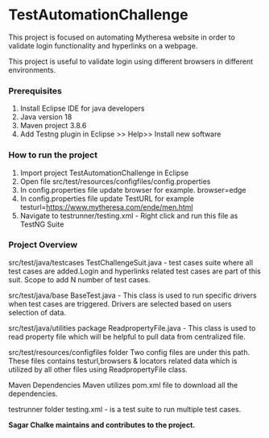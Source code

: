 # TestAutomationChallenge

This project is focused on automating Mytheresa website in order to validate login functionality and hyperlinks on a webpage.

This project is useful to validate login using different browsers in different environments.

### Prerequisites 
1. Install Eclipse IDE for java developers
2. Java version 18
3. Maven project 3.8.6
4. Add Testng plugin in Eclipse >> Help>> Install new software

### How to run the project

1. Import project TestAutomationChallenge in Eclipse
2. Open file src/test/resources/configfiles/config.properties  
3. In config.properties file update browser for example. browser=edge
4. In config.properties file update TestURL for example testurl=https://www.mytheresa.com/ende/men.html
5. Navigate to testrunner/testing.xml - Right click and run this file as TestNG Suite

### Project Overview

src/test/java/testcases
TestChallengeSuit.java - test cases suite where all test cases are added.Login and hyperlinks related test cases are part of this suit. Scope to add N number of test cases.

src/test/java/base 
BaseTest.java - This class is used to run specific drivers when test cases are triggered. Drivers are selected based on users selection of data.

src/test/java/utilities package
ReadpropertyFile.java - This class is used to read property file which will be helpful to pull data from centralized file.

src/test/resources/configfiles folder
Two config files are under this path. These files contains testurl,browsers & locators related data which is utilized by all other files using ReadpropertyFile class.

Maven Dependencies
Maven utilizes pom.xml file to download all the dependencies.

testrunner folder
testing.xml - is a test suite to run multiple test cases.

**Sagar Chalke maintains and contributes to the project.**

